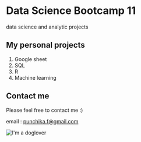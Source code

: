 # Data Science Bootcamp 11
data science and analytic projects

## My personal projects
1. Google sheet
2. SQL
3. R
4. Machine learning

## Contact me
Please feel free to contact me :)

email : punchika.f@gmail.com

![I'm a doglover](https://hips.hearstapps.com/womansday/assets/17/39/cola-0247.jpg)
